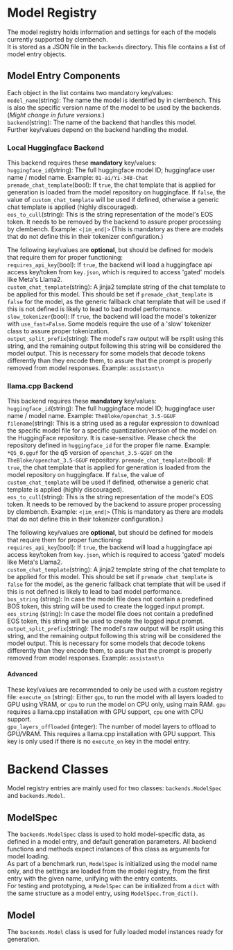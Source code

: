 # Model Registry
The model registry holds information and settings for each of the models currently supported by clembench.  
It is stored as a JSON file in the `backends` directory. This file contains a list of model entry objects.  
## Model Entry Components
Each object in the list contains two mandatory key/values:  
`model_name`(string): The name the model is identified by in clembench. This is also the specific version name of the model to be used by the backends. (*Might change in future versions.*)  
`backend`(string): The name of the backend that handles this model.  
Further key/values depend on the backend handling the model.  
### Local Huggingface Backend
This backend requires these **mandatory** key/values:  
`huggingface_id`(string): The full huggingface model ID; huggingface user name / model name. Example: `01-ai/Yi-34B-Chat`  
`premade_chat_template`(bool): If `true`, the chat template that is applied for generation is loaded from the model repository on huggingface. If `false`, the value of `custom_chat_template` will be used if defined, otherwise a generic chat template is applied (highly discouraged).  
`eos_to_cull`(string): This is the string representation of the model's EOS token. It needs to be removed by the backend to assure proper processing by clembench. Example: `<|im_end|>` (This is mandatory as there are models that do not define this in their tokenizer configuration.)  

The following key/values are **optional**, but should be defined for models that require them for proper functioning:  
`requires_api_key`(bool): If `true`, the backend will load a huggingface api access key/token from `key.json`, which is required to access 'gated' models like Meta's Llama2.  
`custom_chat_template`(string): A jinja2 template string of the chat template to be applied for this model. This should be set if `premade_chat_template` is `false` for the model, as the generic fallback chat template that will be used if this is not defined is likely to lead to bad model performance.  
`slow_tokenizer`(bool): If `true`, the backend will load the model's tokenizer with `use_fast=False`. Some models require the use of a 'slow' tokenizer class to assure proper tokenization.  
`output_split_prefix`(string): The model's raw output will be rsplit using this string, and the remaining output following this string will be considered the model output. This is necessary for some models that decode tokens differently than they encode them, to assure that the prompt is properly removed from model responses. Example: `assistant\n`
### llama.cpp Backend
This backend requires these **mandatory** key/values:  
`huggingface_id`(string): The full huggingface model ID; huggingface user name / model name. Example: `TheBloke/openchat_3.5-GGUF`  
`filename`(string): This is a string used as a regular expression to download the specific model file for a specific 
quantization/version of the model on the HuggingFace repository. It is case-sensitive. Please check the repository 
defined in `huggingface_id` for the proper file name. Example: `*Q5_0.gguf` for the q5 version of `openchat_3.5-GGUF` on 
the `TheBloke/openchat_3.5-GGUF` repository.
`premade_chat_template`(bool): If `true`, the chat template that is applied for generation is loaded from the model 
repository on huggingface. If `false`, the value of `custom_chat_template` will be used if defined, otherwise a generic 
chat template is applied (highly discouraged).  
`eos_to_cull`(string): This is the string representation of the model's EOS token. It needs to be removed by the backend to assure proper processing by clembench. Example: `<|im_end|>` (This is mandatory as there are models that do not define this in their tokenizer configuration.)  

The following key/values are **optional**, but should be defined for models that require them for proper functioning:  
`requires_api_key`(bool): If `true`, the backend will load a huggingface api access key/token from `key.json`, which is required to access 'gated' models like Meta's Llama2.  
`custom_chat_template`(string): A jinja2 template string of the chat template to be applied for this model. This should be set if `premade_chat_template` is `false` for the model, as the generic fallback chat template that will be used if this is not defined is likely to lead to bad model performance.  
`bos_string` (string): In case the model file does not contain a predefined BOS token, this string will be used to 
create the logged input prompt.  
`eos_string` (string): In case the model file does not contain a predefined EOS token, this string will be used to 
create the logged input prompt.  
`output_split_prefix`(string): The model's raw output will be rsplit using this string, and the remaining output following this string will be considered the model output. This is necessary for some models that decode tokens differently than they encode them, to assure that the prompt is properly removed from model responses. Example: `assistant\n`
#### Advanced
These key/values are recommended to only be used with a custom registry file:
`execute_on` (string): Either `gpu`, to run the model with all layers loaded to GPU using VRAM, or `cpu` to run the model on CPU 
only, using main RAM. `gpu` requires a llama.cpp installation with GPU support, `cpu` one with CPU support.  
`gpu_layers_offloaded` (integer): The number of model layers to offload to GPU/VRAM. This requires a llama.cpp 
installation with GPU support. This key is only used if there is no `execute_on` key in the model entry.
# Backend Classes
Model registry entries are mainly used for two classes: `backends.ModelSpec` and `backends.Model`.
## ModelSpec
The `backends.ModelSpec` class is used to hold model-specific data, as defined in a model entry, and default 
generation parameters. All backend functions and methods expect instances of this class as arguments for model loading.  
As part of a benchmark run, `ModelSpec` is initialized using the model name only, and the settings are loaded from the 
model registry, from the first entry with the given name, unifying with the entry contents.  
For testing and prototyping, a `ModelSpec` can be initialized from a `dict` with the same structure as a model entry, 
using `ModelSpec.from_dict()`.
## Model
The `backends.Model` class is used for fully loaded model instances ready for generation.